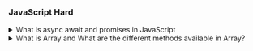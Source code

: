 ### JavaScript Hard

<details>

  <summary>What is async await and promises in JavaScript</summary>

Generally, in JavaScript, everything is executed sequentially (synchronously), and because of some `long-running` function, we have to wait before executing the next line. In such cases, we use the `async` keyword in a front of function.

An `async function` in JavaScript returns a `Promise` and moves on to the next execution task. Promises are indications that these functions will return something. **Promises** have `three states`.

1. **Pending** - it means it have not returned anything and it is in the initial stage.
2. **Resolved** - it means function has returned something.
3. **Rejected** - it means function was not able to return any value due to some `error`.

with help of `await` keyword we can make this function to wait until the promise is resolved.

examples:

```js
function longRunningTask() {
  return new Promise((resolve, reject) => {
    const randomNumber = Math.random() * 10;

    setTimeout(() => {
      if (randomNumber > 5) {
        resolve(
          `Task completed successfully with random value: ${randomNumber}`
        );
      } else {
        reject(`Task failed with random value: ${randomNumber}`);
      }
    }, 5000);
  });
}

async function performAsyncTask() {
  console.log("Start of async task");

  try {
    const result = await longRunningTask();
    console.log(result);
  } catch (error) {
    console.error(error);
  }

  console.log("End of async task");
}

performAsyncTask();
```

There's a function called `longRunningTask()` that act to do a `time-consuming` execution by creating a random number. This function uses `return Promise`, and the result of this promise can either be a **success or failure**, depending on a random number. The function takes about 5 seconds to let us know if it worked or not, using `setTimeout()` function.

Then, there's another function called `performAsyncTask()`. This one uses the **await** keyword to stop and wait until `longRunningTask()` function finishes its execution (to wait for promise to be resolved or rejected).

It logs the `Start of async task`, waits for it to finish, and then logs the `result or an error`. Finally, it logs `End of async task"`.

</details>

<details>
  <summary>What is Array and What are the different methods available in Array?</summary>
    TODO: add answer @PournimaAnjole
</details>
